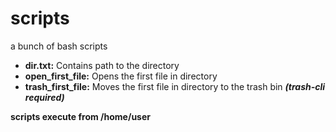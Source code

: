 # scripts
a bunch of bash scripts

- **dir.txt:** Contains path to the directory
- **open_first_file:** Opens the first file in directory
- **trash_first_file:** Moves the first file in directory to the trash bin **_(trash-cli required)_**

**scripts execute from /home/user**
